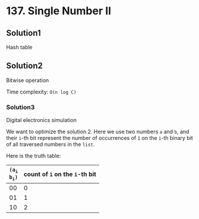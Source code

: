 # 137. Single Number II

## Solution1

Hash table

## Solution2

Bitwise operation

Time complexity: `O(n log C)`

### Solution3

Digital electronics simulation

We want to optimize the solution 2. Here we use two numbers `a` and `b`, and their `i`-th bit represent the number of occurrences of `1` on the `i`-th binary bit of all traversed numbers in the `list`.

Here is the truth table:

| <code>(a<sub>i</sub> b<sub>i</sub>)<code> | count of `1` on the `i`-th bit |
| :------------- | :------------- |
| 00 | 0 |
| 01 | 1 |
| 10 | 2 |
